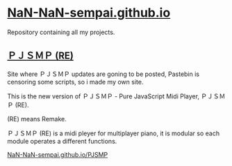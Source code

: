 # [NaN-NaN-sempai.github.io](https://nan-nan-sempai.github.io/)
Repository containing all my projects.


## [ＰＪＳＭＰ (RE)](https://nan-nan-sempai.github.io/PJSMP)
Site where ＰＪＳＭＰ updates are goning to be posted, Pastebin is censoring some scripts, so i made my own site.

This is the new version of ＰＪＳＭＰ - Pure JavaScript Midi Player, ＰＪＳＭＰ (RE).

(RE) means Remake.

ＰＪＳＭＰ (RE) is a midi pleyer for multiplayer piano, it is modular so each module operates a different functions.

[NaN-NaN-sempai.github.io/PJSMP](https://nan-nan-sempai.github.io/PJSMP)
